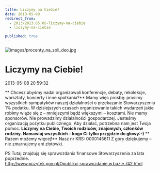 ```yaml
---
title: Liczymy na Ciebie!
date: 2013-05-08
redirect_from: 
  - 2013/2013.05.08-liczymy-na-ciebie
  - liczymy-na-ciebie

published: true
---
```



![images/procenty_na_soli_deo.jpg](images/procenty_na_soli_deo.jpg)

# Liczymy na Ciebie!

<time>2013-05-08 20:59:32</time>




**
Chcesz abyśmy nadal organizowali konferencje, debaty, rekolekcje, 
warsztaty, koncerty i inne spotkania?**
Mamy więc prośbę: prosimy wszystkich sympatyków naszej działalności 
o przekazanie Stowarzyszeniu 1% podatku. 
W dzisiejszych czasach organizowanie takich wydarzeń jakie robimy 
wiąże się z – mniejszymi bądź większymi – kosztami.
Nie mamy sponsorów. Nie prowadzimy działalności gospodarczej. 
Jesteśmy organizacją pożytku publicznego. 
Aby działać, potrzebna nam jest Twoja pomoc.
**Liczymy na Ciebie, Twoich rodziców, znajomych, członków rodziny. 
Namawiaj wszystkich – kogo Ci tylko przyjdzie do głowy:-)**
**
Razem możemy więcej!**
Nasz nr KRS: 0000145611
Z góry dziękujemy – nie zmarnujemy ani złotówki.

 PS Tutaj znajdują się sprawozdania finansowe Stowarzyszenia za lata poprzednie.
http://www.pozytek.gov.pl/Opublikuj,sprawozdanie,w,bazie,742.html
&nbsp;
&nbsp;


<!--{{json:{"created_date":"2013-05-08 20:59:32","publish_down":"2013-04-30 23:00:00","id":"1187"}}}-->